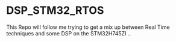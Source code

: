 # DSP_STM32_RTOS
This Repo will follow me trying to get a mix up between Real Time techniques and some DSP on the STM32H745ZI ..
